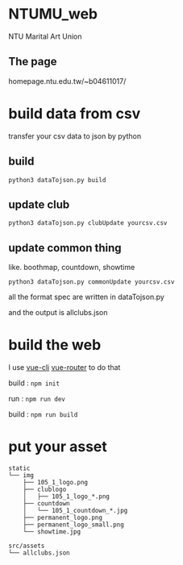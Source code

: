 # NTUMU_web

NTU Marital Art Union

## The page

homepage.ntu.edu.tw/~b04611017/


# build data from csv

transfer your csv data to json by python

## build

` python3 dataTojson.py build `

## update club

` python3 dataTojson.py clubUpdate yourcsv.csv `

## update common thing 

like. boothmap, countdown, showtime

` python3 dataTojson.py commonUpdate yourcsv.csv `

all the format spec are written in dataTojson.py

and the output is allclubs.json


# build the web

I use [vue-cli](https://github.com/vuejs/vue-cli) [vue-router](https://github.com/vuejs/vue-router) to do that

build : ` npm init `

run   : ` npm run dev `

build : ` npm run build `

# put your asset

```
static
└── img
    ├── 105_1_logo.png
    ├── clublogo
    │   ├── 105_1_logo_*.png
    ├── countdown
    │   └── 105_1_countdown_*.jpg
    ├── permanent_logo.png
    ├── permanent_logo_small.png
    └── showtime.jpg

src/assets
└── allclubs.json
```


